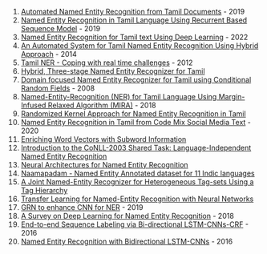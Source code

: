 1. [Automated Named Entity Recognition from Tamil Documents](https://doi.org/10.1109/ICESIP46348.2019.8938383) - 2019
2. [Named Entity Recognition in Tamil Language Using Recurrent Based Sequence Model](https://doi.org/10.1007/978-981-13-7082-3_12) - 2019
3. [Named Entity Recognition for Tamil text Using Deep Learning](https://doi.org/10.1109/ICCCI54379.2022.9740745) - 2022
4. [An Automated System for Tamil Named Entity Recognition Using Hybrid Approach](https://doi.org/10.1109/ICICA.2014.95) - 2014
5. [Tamil NER - Coping with real time challenges](https://aclanthology.org/W12-5603.pdf) - 2012
6. [Hybrid, Three-stage Named Entity Recognizer for Tamil](http://citeseerx.ist.psu.edu/viewdoc/download?doi=10.1.1.330.9785&rep=rep1&type=pdf)
7. [Domain focused Named Entity Recognizer for Tamil using Conditional Random Fields](https://aclanthology.org/I08-5009) - 2008
8. [Named-Entity-Recognition (NER) for Tamil Language
Using Margin-Infused Relaxed Algorithm (MIRA)](https://doi.org/10.1007/978-3-319-75477-2_33) - 2018
9. [Randomized Kernel Approach for Named Entity Recognition in Tamil](http://dx.doi.org/10.17485/ijst/2015/v8i24/85350)
10. [Named Entity Recognition in Tamil from Code Mix
Social Media Text](http://uttamam.org/papers/20_05.pdf) - 2020
11. [Enriching Word Vectors with Subword Information](https://doi.org/10.48550/arXiv.1607.04606)
12. [Introduction to the CoNLL-2003 Shared Task:
Language-Independent Named Entity Recognition](https://aclanthology.org/W03-0419.pdf)
13. [Neural Architectures for Named Entity Recognition](https://doi.org/10.48550/arXiv.1603.01360)
14. [Naamapadam - Named Entity Annotated dataset for 11 Indic languages](https://huggingface.co/datasets/ai4bharat/naamapadam)
15. [A Joint Named-Entity Recognizer for Heterogeneous Tag-sets
Using a Tag Hierarchy](https://arxiv.org/abs/1905.09135.pdf)
16. [Transfer Learning for Named-Entity Recognition with Neural Networks](https://doi.org/10.48550/arXiv.1705.06273)
17. [GRN to enhance CNN for NER](https://doi.org/10.1609/aaai.v33i01.33016236) - 2019
18. [A Survey on Deep Learning for Named Entity Recognition](https://doi.org/10.48550/arXiv.1812.09449) - 2018
19. [End-to-end Sequence Labeling via Bi-directional LSTM-CNNs-CRF](https://doi.org/10.48550/arXiv.1603.01354) - 2016
20. [Named Entity Recognition with Bidirectional LSTM-CNNs](https://doi.org/10.48550/arXiv.1511.08308) - 2016
